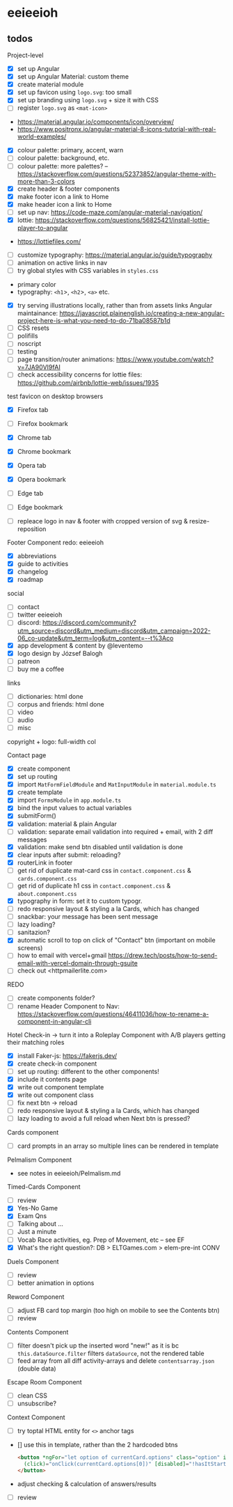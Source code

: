 # eeieeioh

## todos
Project-level
- [x] set up Angular
- [x] set up Angular Material: custom theme
- [x] create material module
- [x] set up favicon using `logo.svg`: too small
- [x] set up branding using `logo.svg` + size it with CSS
- [ ] register `logo.svg` as `<mat-icon>`
* <https://material.angular.io/components/icon/overview/>
* <https://www.positronx.io/angular-material-8-icons-tutorial-with-real-world-examples/>
- [x] colour palette: primary, accent, warn
- [ ] colour palette: background, etc.
- [ ] colour palette: more palettes? – <https://stackoverflow.com/questions/52373852/angular-theme-with-more-than-3-colors>
- [x] create header & footer components
- [x] make footer icon a link to Home
- [x] make header icon a link to Home
- [ ] set up nav: <https://code-maze.com/angular-material-navigation/>
- [x] lottie: <https://stackoverflow.com/questions/56825421/install-lottie-player-to-angular>
* <https://lottiefiles.com/>
- [ ] customize typography: <https://material.angular.io/guide/typography>
- [ ] animation on active links in nav
- [ ] try global styles with CSS variables in `styles.css`
* primary color
* typography: `<h1`>, `<h2`>, `<a>` etc.
- [x] try serving illustrations locally, rather than from assets links
Angular maintainance: <https://javascript.plainenglish.io/creating-a-new-angular-project-here-is-what-you-need-to-do-71ba08587b1d>
- [ ] CSS resets
- [ ] polifills
- [ ] noscript
- [ ] testing
- [ ] page transition/router animations: <https://www.youtube.com/watch?v=7JA90VI9fAI>
- [ ] check accessibility concerns for lottie files:
<https://github.com/airbnb/lottie-web/issues/1935>

test favicon on desktop browsers
- [x] Firefox tab
- [ ] Firefox bookmark
- [x] Chrome tab
- [x] Chrome bookmark
- [x] Opera tab
- [x] Opera bookmark
- [ ] Edge tab
- [ ] Edge bookmark

- [ ] repleace logo in nav & footer with cropped version of svg & resize-reposition

Footer Component redo:
  eeieeioh
  - [x] abbreviations
  - [x] guide to activities
  - [x] changelog
  - [x] roadmap

  social
  - [ ] contact
  - [ ] twitter eeieeioh
  - [ ] discord: <https://discord.com/community?utm_source=discord&utm_medium=discord&utm_campaign=2022-06_co-update&utm_term=log&utm_content=--t%3Aco>
  - [x] app development & content by @leventemo
  - [x] logo design by József Balogh
  - [ ] patreon
  - [ ] buy me a coffee

  links
  - [ ] dictionaries: html done
  - [ ] corpus and friends: html done
  - [ ] video
  - [ ] audio
  - [ ] misc

  copyright + logo: full-width col

Contact page
- [x] create component
- [x] set up routing
- [x] import `MatFormFieldModule` and `MatInputModule` in `material.module.ts`
- [x] create template
- [x] import `FormsModule` in `app.module.ts`
- [x] bind the input values to actual variables
- [x] submitForm()
- [x] validation: material & plain Angular
- [ ] validation: separate email validation into required + email, with 2 diff messages
- [x] validation: make send btn disabled until validation is done
- [x] clear inputs after submit: reloading?
- [x] routerLink in footer
- [ ] get rid of duplicate mat-card css in `contact.component.css` & `cards.component.css`
- [ ] get rid of duplicate h1 css in `contact.component.css` & `about.component.css`
- [x] typography in form: set it to custom typogr.
- [ ] redo responsive layout & styling a la Cards, which has changed
- [ ] snackbar: your message has been sent message
- [ ] lazy loading?
- [ ] sanitazion?
- [x] automatic scroll to top on click of "Contact" btn (important on mobile screens)
- [ ] how to email with vercel+gmail <https://drew.tech/posts/how-to-send-email-with-vercel-domain-through-gsuite>
- [ ] check out <httpmailerlite.com>

REDO
- [ ] create components folder?
- [ ] rename Header Component to Nav: <https://stackoverflow.com/questions/46411036/how-to-rename-a-component-in-angular-cli>

Hotel Check-in -> turn it into a Roleplay Component with A/B players getting their matching roles
- [x] install Faker-js: <https://fakerjs.dev/>
- [x] create check-in component
- [ ] set up routing: different to the other components!
- [x] include it contents page
- [x] write out component template
- [x] write out component class
- [ ] fix next btn -> reload
- [ ] redo responsive layout & styling a la Cards, which has changed
- [ ] lazy loading to avoid a full reload when Next btn is pressed?

Cards component
- [ ] card prompts in an array so multiple lines can be rendered in template

Pelmalism Component
* see notes in eeieeioh/Pelmalism.md

Timed-Cards Component
- [ ] review
- [x] Yes-No Game
- [x] Exam Qns
- [ ] Talking about ...
- [ ] Just a minute
- [ ] Vocab Race activities, eg. Prep of Movement, etc – see EF
- [x] What's the right question?: DB > ELTGames.com > elem-pre-int CONV

Duels Component
- [ ] review
- [ ] better animation in options

Reword Component
- [ ] adjust FB card top margin (too high on mobile to see the Contents btn)
- [ ] review

Contents Component
- [ ] filter doesn't pick up the inserted word "new!" as it is bc `this.dataSource.filter` filters `dataSource`, not the rendered table
- [ ] feed array from all diff activity-arrays and delete `contentsarray.json` (double data)

Escape Room Component
- [ ] clean CSS
- [ ] unsubscribe?

Context Component
- [ ] try toptal HTML entity for `<>` anchor tags
- [] use this in template, rather than the 2 hardcoded btns
  ```html
  <button *ngFor="let option of currentCard.options" class="option" id="btn-A"
    (click)="onClick(currentCard.options[0])" [disabled]="!hasItStarted">{{option}}
  </button>
  ```
- adjust checking & calculation of answers/results
- [ ] review


